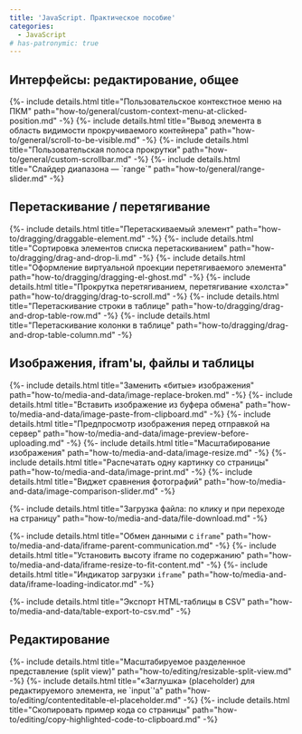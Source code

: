 ```yaml
---
title: 'JavaScript. Практическое пособие'
categories:
  - JavaScript
# has-patronymic: true
---
```


<section>
  <h2>Интерфейсы: редактирование, общее</h2>
  {%- include details.html title="Пользовательское контекстное меню на ПКМ" path="how-to/general/custom-context-menu-at-clicked-position.md" -%}
  {%- include details.html title="Вывод элемента в область видимости прокручиваемого контейнера" path="how-to/general/scroll-to-be-visible.md" -%}
  {%- include details.html title="Пользовательская полоса прокрутки" path="how-to/general/custom-scrollbar.md" -%}
  {%- include details.html title="Слайдер диапазона — `range`" path="how-to/general/range-slider.md" -%}
</section>

<section>
  <h2>Перетаскивание / перетягивание</h2>
  {%- include details.html title="Перетаскиваемый элемент" path="how-to/dragging/draggable-element.md" -%}
  {%- include details.html title="Сортировка элементов списка перетаскиванием" path="how-to/dragging/drag-and-drop-li.md" -%}
  {%- include details.html title="Оформление виртуальной проекции перетягиваемого элемента" path="how-to/dragging/dragging-el-ghost.md" -%}
  {%- include details.html title="Прокрутка перетягиванием, перетягивание «холста»" path="how-to/dragging/drag-to-scroll.md" -%}
  {%- include details.html title="Перетаскивание строки в таблице" path="how-to/dragging/drag-and-drop-table-row.md" -%}
  {%- include details.html title="Перетаскивание колонки в таблице" path="how-to/dragging/drag-and-drop-table-column.md" -%}
</section>

<section>
  <h2>Изображения, ifram'ы, файлы и таблицы</h2>

  {%- include details.html title="Заменить «битые» изображения" path="how-to/media-and-data/image-replace-broken.md" -%}
  {%- include details.html title="Вставить изображение из буфера обмена" path="how-to/media-and-data/image-paste-from-clipboard.md" -%}
  {%- include details.html title="Предпросмотр изображения перед отправкой на сервер" path="how-to/media-and-data/image-preview-before-uploading.md" -%}
  {%- include details.html title="Масштабирование изображения" path="how-to/media-and-data/image-resize.md" -%}
  {%- include details.html title="Распечатать одну картинку со страницы" path="how-to/media-and-data/image-print.md" -%}
  {%- include details.html title="Виджет сравнения фотографий" path="how-to/media-and-data/image-comparison-slider.md" -%}

  {%- include details.html title="Загрузка файла: по клику и при переходе на страницу" path="how-to/media-and-data/file-download.md" -%}

  {%- include details.html title="Обмен данными с `iframe`" path="how-to/media-and-data/iframe-parent-communication.md" -%}
  {%- include details.html title="Установить высоту iframe по содержанию" path="how-to/media-and-data/iframe-resize-to-fit-content.md" -%}
  {%- include details.html title="Индикатор загрузки `iframe`" path="how-to/media-and-data/iframe-loading-indicator.md" -%}

  {%- include details.html title="Экспорт HTML-таблицы в CSV" path="how-to/media-and-data/table-export-to-csv.md" -%}
</section>

<section>
  <h2>Редактирование</h2>
  {%- include details.html title="Масштабируемое разделенное представление (split view)" path="how-to/editing/resizable-split-view.md" -%}
  {%- include details.html title="«Заглушка» (placeholder) для редактируемого элемента, не `input`'а" path="how-to/editing/contenteditable-el-placeholder.md" -%}
  {%- include details.html title="Скопировать пример кода со страницы" path="how-to/editing/copy-highlighted-code-to-clipboard.md" -%}

</section>
